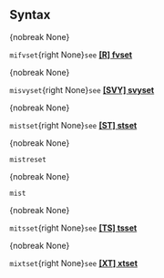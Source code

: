 ## Syntax

{nobreak None}

`mifvset`{right None}`see`
**[<strong>[R] fvset</strong>](http://www.stata.com/help.cgi?fvset)**

{nobreak None}

`misvyset`{right None}`see`
**[<strong>[SVY] svyset</strong>](http://www.stata.com/help.cgi?svyset)**

{nobreak None}

`mistset`{right None}`see`
**[<strong>[ST] stset</strong>](http://www.stata.com/help.cgi?stset)**

{nobreak None}

`mistreset`

{nobreak None}

`mist`

{nobreak None}

`mitsset`{right None}`see`
**[<strong>[TS] tsset</strong>](http://www.stata.com/help.cgi?tsset)**

{nobreak None}

`mixtset`{right None}`see`
**[<strong>[XT] xtset</strong>](http://www.stata.com/help.cgi?xtset)**
